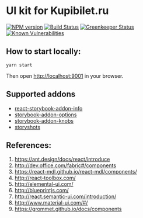 # UI kit for Kupibilet.ru

[![NPM version][npm-img]][npm-url]
[![Build Status][travis-img]][travis-url]
[![Greenkeeper Status][greenkeeper-img]][greenkeeper-url]
[![Known Vulnerabilities](https://snyk.io/test/github/kupibilet-frontend/ui/badge.svg?targetFile=package.json)](https://snyk.io/test/github/kupibilet-frontend/ui?targetFile=package.json)

## How to start locally:

```
yarn start
```

Then open [http://localhost:9001](http://localhost:9001/) in your browser.


## Supported addons

* [react-storybook-addon-info](https://github.com/storybooks/react-storybook-addon-info)
* [storybook-addon-options](https://github.com/storybooks/storybook-addon-options)
* [storybook-addon-knobs](https://github.com/storybooks/storybook-addon-knobs)
* [storyshots](https://github.com/storybooks/storyshots)


## References:

1. https://ant.design/docs/react/introduce
2. http://dev.office.com/fabric#/components
3. https://react-mdl.github.io/react-mdl/components/
4. http://react-toolbox.com/
5. http://elemental-ui.com/
6. http://blueprintjs.com/
7. http://react.semantic-ui.com/introduction/
8. http://www.material-ui.com/#/
9. https://grommet.github.io/docs/components

[travis-img]: https://travis-ci.org/kupibilet-frontend/ui.svg
[travis-url]: https://travis-ci.org/kupibilet-frontend/ui
[npm-img]: https://badge.fury.io/js/%40kupibilet%2Fui.svg
[npm-url]: https://www.npmjs.com/package/@kupibilet/ui
[greenkeeper-img]: https://badges.greenkeeper.io/kupibilet-frontend/ui.svg
[greenkeeper-url]: https://greenkeeper.io/
